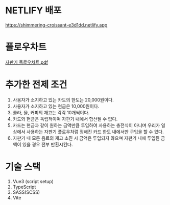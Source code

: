# NETLIFY 배포

https://shimmering-croissant-e3d1dd.netlify.app

# 플로우차트

[자판기 플로우차트.pdf](https://github.com/wong0220/vending-machine/files/12266808/default.pdf)

# 추가한 전제 조건

1.  사옹자가 소지하고 있는 카도의 한도는 20,000원이다.
2.  사용자가 소지하고 있는 현금은 10,000원이다.
3.  콜라, 물, 커피의 재고는 각각 10개씩이다.
4.  카드와 현금은 독립적이며 자판기 내에서 합산될 수 없다.
5.  카드는 현금과 같이 원하는 금액만큼 투입하여 사용하는 충전식이 아니며 우리가 일상에서 사용하는 자판기 플로우처럼 정해진 카드 한도 내에서만 구입을 할 수 있다.
6.  자판기 내 모든 음료의 재고 소진 시 금액은 투입되지 않으며 자판기 내에 투입된 금액이 있을 경우 전부 반환시킨다.

# 기술 스택

1.  Vue3 (script setup)
2.  TypeScript
3.  SASS(SCSS)
4.  Vite
